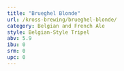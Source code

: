 ```yaml
---
title: "Brueghel Blonde"
url: /kross-brewing/brueghel-blonde/
category: Belgian and French Ale
style: Belgian-Style Tripel
abv: 5.9
ibu: 0
srm: 0
upc: 0
---
```


